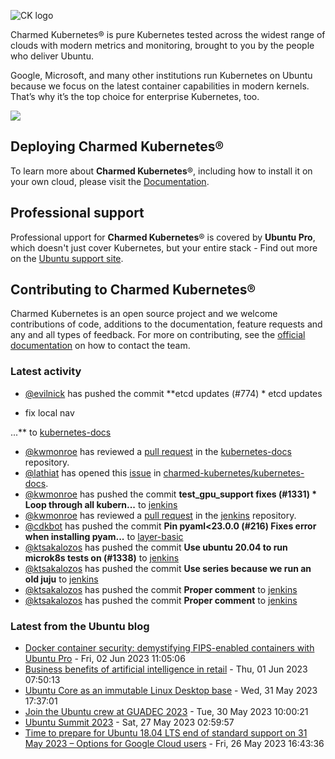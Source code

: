 ![CK logo](https://assets.ubuntu.com/v1/451d4cf4-Charmed+Kubernetes_RGB_onWhite_2022.svg)

Charmed Kubernetes® is pure Kubernetes tested across the widest range of clouds with modern metrics and monitoring, brought to you by the people who deliver Ubuntu.

Google, Microsoft, and many other institutions run Kubernetes on Ubuntu because we focus on the latest container capabilities in modern kernels. That’s why it’s the top choice for enterprise Kubernetes, too.

![](https://assets.ubuntu.com/v1/843c77b6-juju-at-a-glace.svg)

## Deploying Charmed Kubernetes®

To learn more about **Charmed Kubernetes**®, including how to install it on your own cloud, please visit the [Documentation][docs].

## Professional support

Professional upport for **Charmed Kubernetes**® is covered by **Ubuntu Pro**, which doesn't just cover Kubernetes, but your entire stack - Find out more on the [Ubuntu support site](https://ubuntu.com/support).

## Contributing to Charmed Kubernetes®

Charmed Kubernetes is an open source project and we welcome contributions of code, additions to the documentation, feature requests and any and all types of feedback. For more on contributing, see the [official documentation][get-in-touch] on how to contact the team.

<!-- LINKS -->
[docs]: https://ubuntu.com/kubernetes/docs
[get-in-touch]: https://ubuntu.com/kubernetes/docs/get-in-touch

### Latest activity

<!-- activity starts -->
 - [@evilnick](https://github.com/evilnick) has pushed the commit **etcd updates (#774)  * etcd updates  * fix local nav ...** to [kubernetes-docs](https://github.com/charmed-kubernetes/kubernetes-docs)
 - [@kwmonroe](https://github.com/kwmonroe) has reviewed a [pull request](https://github.com/charmed-kubernetes/kubernetes-docs/pull/774) in the [kubernetes-docs](https://github.com/charmed-kubernetes/kubernetes-docs) repository.
 - [@lathiat](https://github.com/lathiat) has opened this [issue](https://github.com/charmed-kubernetes/kubernetes-docs/issues/773) in [charmed-kubernetes/kubernetes-docs](https://api.github.com/repos/charmed-kubernetes/kubernetes-docs).
 - [@kwmonroe](https://github.com/kwmonroe) has pushed the commit **test_gpu_support fixes (#1331)  * Loop through all kubern...** to [jenkins](https://github.com/charmed-kubernetes/jenkins)
 - [@kwmonroe](https://github.com/kwmonroe) has reviewed a [pull request](https://github.com/charmed-kubernetes/jenkins/pull/1331) in the [jenkins](https://github.com/charmed-kubernetes/jenkins) repository.
 - [@cdkbot](https://github.com/cdkbot) has pushed the commit **Pin pyaml<23.0.0 (#216)  Fixes error when installing pyam...** to [layer-basic](https://github.com/charmed-kubernetes/layer-basic)
 - [@ktsakalozos](https://github.com/ktsakalozos) has pushed the commit **Use ubuntu 20.04 to run microk8s tests on (#1338)** to [jenkins](https://github.com/charmed-kubernetes/jenkins)
 - [@ktsakalozos](https://github.com/ktsakalozos) has pushed the commit **Use series because we run an old juju** to [jenkins](https://github.com/charmed-kubernetes/jenkins)
 - [@ktsakalozos](https://github.com/ktsakalozos) has pushed the commit **Proper comment** to [jenkins](https://github.com/charmed-kubernetes/jenkins)
 - [@ktsakalozos](https://github.com/ktsakalozos) has pushed the commit **Proper comment** to [jenkins](https://github.com/charmed-kubernetes/jenkins)
<!-- activity ends -->

<!-- roadmap starts -->

<!-- roadmap ends -->

### Latest from the Ubuntu blog

<!-- blog starts -->
* [Docker container security: demystifying FIPS-enabled containers with Ubuntu Pro](https://ubuntu.com//blog/docker-container-security-demystifying-fips-enabled-containers-with-ubuntu-pro) - Fri, 02 Jun 2023 11:05:06 
* [Business benefits of artificial intelligence in retail](https://ubuntu.com//blog/business-benefits-of-artificial-intelligence-in-retail) - Thu, 01 Jun 2023 07:50:13 
* [Ubuntu Core as an immutable Linux Desktop base](https://ubuntu.com//blog/ubuntu-core-an-immutable-linux-desktop) - Wed, 31 May 2023 17:37:01 
* [Join the Ubuntu crew at GUADEC 2023](https://ubuntu.com//blog/join-the-ubuntu-crew-at-guadec-2023) - Tue, 30 May 2023 10:00:21 
* [Ubuntu Summit 2023](https://ubuntu.com//blog/ubuntu-summit-2023) - Sat, 27 May 2023 02:59:57 
* [Time to prepare for Ubuntu 18.04 LTS end of standard support on 31 May 2023 – Options for Google Cloud users](https://ubuntu.com//blog/time-to-prepare-for-ubuntu-18-04-lts-end-of-standard-support-on-31-may-2023-options-for-google-cloud-users) - Fri, 26 May 2023 16:43:36 
<!-- blog ends -->

